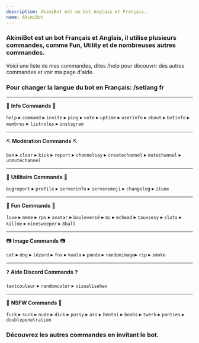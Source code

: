 ```yaml
---
description: AkimiBot est un bot Anglais et Français.
name: AkimiBot
---
```


### AkimiBot est un bot Français et Anglais, il utilise plusieurs commandes, comme Fun, Utility et de nombreuses autres commandes.
Voici une liste de mes commandes, dites /help pour découvrir des autres commandes et voir ma page d'aide.

### Pour changer la langue du bot en Français: /setlang fr
_____
💬 **Info Commands** 💬

``help``  ▸ ``command`` ▸ ``invite`` ▸ ``ping`` ▸ ``vote`` ▸ ``uptime`` ▸ ``userinfo`` ▸ ``about`` ▸ ``botinfo`` ▸ ``membres`` ▸ ``listroles`` ▸ ``instagram``
_____
⛏ **Modération Commands** ⛏

``ban`` ▸ ``clear`` ▸ ``kick`` ▸ ``report`` ▸ ``channelsay`` ▸ ``createchannel`` ▸ ``mutechannel`` ▸ ``unmutechannel``
_____
📌 **Utilitaire Commands** 📌

``bugreport`` ▸ ``profile`` ▸ ``serverinfo`` ▸ ``serveremoji`` ▸ ``changelog`` ▸ ``itune``
_____
🎀 **Fun Commands** 🎀

``love`` ▸ ``meme`` ▸ ``rps`` ▸ ``avatar`` ▸ ``bouleversé`` ▸ ``mc`` ▸ ``mchead`` ▸ ``tauxsexy`` ▸ ``slots`` ▸ ``killme`` ▸ ``minesweeper`` ▸ ``8ball``
_____
📷 **Image Commands** 📷

``cat`` ▸ ``dog`` ▸ ``lézard`` ▸ ``fox`` ▸ ``koala`` ▸ ``panda`` ▸ ``randomimage``▸ ``rip`` ▸ ``smoke``
_____
❓ **Aide Discord Commands** ❓

``textcouleur`` ▸ ``randomcolor`` ▸ ``visualisehex``
_____
🔞 **NSFW Commands** 🔞

``fuck`` ▸ ``suck`` ▸ ``nude`` ▸ ``dick`` ▸ ``pussy`` ▸ ``ass`` ▸ ``hentai`` ▸ ``boobs`` ▸ ``twerk`` ▸ ``panties`` ▸ ``doublepenetration``

### Découvrez les autres commandes en invitant le bot.
